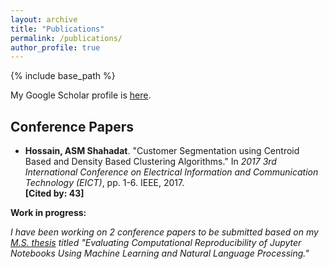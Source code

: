 ```yaml
---
layout: archive
title: "Publications"
permalink: /publications/
author_profile: true
---
```

<!-- 
{% if site.author.googlescholar %}
  <div class="wordwrap">You can also find my articles on <a href="{{site.author.googlescholar}}">my Google Scholar profile</a>.</div>
{% endif %}
 -->

{% include base_path %}

My Google Scholar profile is [here](https://scholar.google.com/citations?user=DQg0PLgAAAAJ&hl=en).  

Conference Papers
-----------------

* **Hossain, ASM Shahadat**. "Customer Segmentation using Centroid Based and Density Based Clustering Algorithms." In _2017 3rd International Conference on Electrical Information and Communication Technology (EICT)_, pp. 1-6. IEEE, 2017.             
  **[Cited by: 43]**     

      
**Work in progress:**  

_I have been working on 2 conference papers to be submitted based on my [M.S. thesis](https://www.proquest.com/docview/3100751446) titled "Evaluating Computational Reproducibility of Jupyter Notebooks Using Machine Learning and Natural Language Processing."_

<!-- New style rendering if publication categories are defined -->
<!--
{% if site.publication_category %}
  {% for category in site.publication_category  %}
    {% assign title_shown = false %}
    {% for post in site.publications reversed %}
      {% if post.category != category[0] %}
        {% continue %}
      {% endif %}
      {% unless title_shown %}
        <h2>{{ category[1].title }}</h2><hr />
        {% assign title_shown = true %}
      {% endunless %}
      {% include archive-single.html %}
    {% endfor %}
  {% endfor %}
{% else %}
  {% for post in site.publications reversed %}
    {% include archive-single.html %}
  {% endfor %}
{% endif %}

-->
